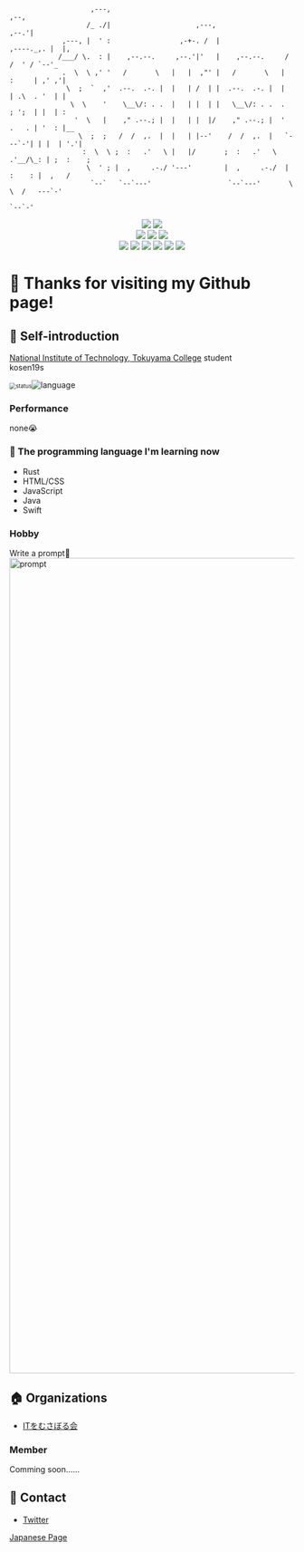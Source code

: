 ```

                    ,---,                                                        ,--,
                   /_ ./|                     ,---,                            ,--.'|
             ,---, |  ' :                 ,-+-. /  |                 ,----._,. |  |,
            /___/ \.  : |    ,--.--.     ,--.'|'   |    ,--.--.     /   /  ' / `--'_
             .  \  \ ,' '   /       \   |   |  ,"' |   /       \   |   :     | ,' ,'|
              \  ;  `  ,'  .--.  .-. |  |   | /  | |  .--.  .-. |  |   | .\  . '  | |
               \  \    '    \__\/: . .  |   | |  | |   \__\/: . .  .   ; ';  | |  | :
                '  \   |    ," .--.; |  |   | |  |/    ," .--.; |  '   .   . | '  : |__
                 \  ;  ;   /  /  ,.  |  |   | |--'    /  /  ,.  |   `---`-'| | |  | '.'|
                  :  \  \ ;  :   .'   \ |   |/       ;  :   .'   \  .'__/\_: | ;  :    ;
                   \  ' ; |  ,     .-./ '---'        |  ,     .-./  |   :    : |  ,   /
                    `--`   `--`---'                   `--`---'       \   \  /   ---`-'
                                                                      `--`-'

```

<div align="center">
<img src="https://img.shields.io/badge/age-16-9cf.svg?style=flat"></img>
<img src="https://img.shields.io/badge/たけのこ派orきのこ派-平和主義-success.svg?style=flat"></img><br>
<img src="https://img.shields.io/badge/OS-macOS-critical.svg?style=flat"></img>
<img src="https://img.shields.io/badge/Apple-respect-orange.svg?style=flat&logo=Apple"></img>
<img src="https://img.shields.io/badge/Mac-Love-ff69b4.svg?style=flat"></img><br>
<img src="https://img.shields.io/badge/Java-Well-brightgreen.svg?style=flat&logo=Java"></img>
<img src="https://img.shields.io/badge/HTML-Well-information.svg?style=flat&logo=HTML5"></img>
<img src="https://img.shields.io/badge/JavaScript-Well-brightgreen.svg?style=flat&logo=JavaScript"></img>
<img src="https://img.shields.io/badge/Swift-Soso-important.svg?style=flat&logo=Swift"></img>
<img src="https://img.shields.io/badge/Rust-Soso-important.svg?style=flat&logo=Rust"></img>
<img src="https://img.shields.io/badge/PRO-になりたい-blueviolet.svg?style=flat"></img>
</div>


# :wave: Thanks for visiting my Github page!

## :tada: Self-introduction

[National Institute of Technology, Tokuyama College](https://www.tokuyama.ac.jp) student<br>kosen19s

<img src="https://github-readme-stats.vercel.app/api?username=YanagiTakafumi&amp;show_icons=true&amp;theme=tokyonight" alt="status" style="zoom:70%;" />![language](https://github-readme-stats.vercel.app/api/top-langs/?username=YanagiTakafumi&layout=compact)

### Performance

none:sob:

### :book: The programming language I'm learning now

* Rust
* HTML/CSS
* JavaScript
* Java
* Swift

### Hobby

Write a prompt:heartbeat:<br>
<img width="1440" alt="prompt" src="https://user-images.githubusercontent.com/57137136/86988524-654c9780-c1d3-11ea-913b-d6c234a8692c.png">

## :house: Organizations

* [ITをむさぼる会](https://github.com/tokuyama-it)

### Member

Comming soon......

## :postbox: Contact

* [Twitter](https://twitter.com/x7jkUzTfgbF4gBd)

[Japanese Page](https://github.com/YanagiTakafumi/YanagiTakafumi/blob/master/README_Ja.md)